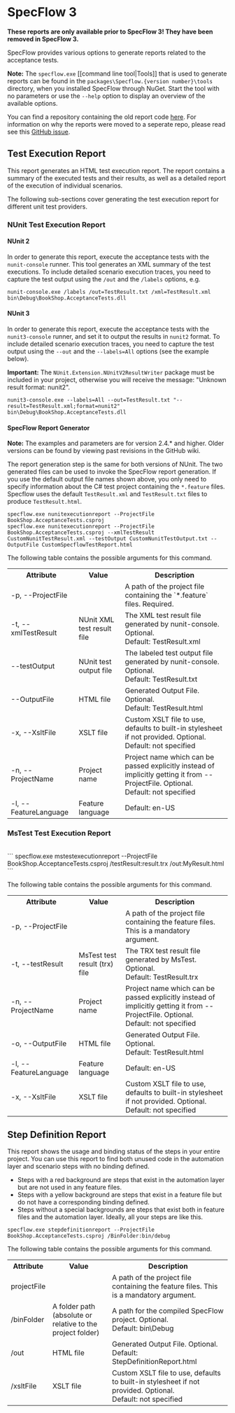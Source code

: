 # SpecFlow 3
**These reports are only available prior to SpecFlow 3! They have been removed in SpecFlow 3.**

SpecFlow provides various options to generate reports related to the acceptance tests.

**Note:** The `specflow.exe` [[command line tool|Tools]] that is used to generate reports can be found in the `packages\Specflow.{version number}\tools` directory, when you installed SpecFlow through NuGet. Start the tool with no parameters or use the `--help` option to display an overview of the available options.

You can find a repository containing the old report code [here](https://github.com/techtalk/SpecFlow.Reports). For information on why the reports were moved to a seperate repo, please read see this [GitHub issue](https://github.com/techtalk/SpecFlow/issues/1036).

## Test Execution Report

This report generates an HTML test execution report. The report contains a summary of the executed tests and their results, as well as a detailed report of the execution of individual scenarios. 

The following sub-sections cover generating the test execution report for different unit test providers.

### NUnit Test Execution Report

#### NUnit 2
In order to generate this report, execute the acceptance tests with the `nunit-console` runner. This tool generates an XML summary of the test executions. To include detailed scenario execution traces, you need to capture the test output using the `/out` and the `/labels` options, e.g.

```
nunit-console.exe /labels /out=TestResult.txt /xml=TestResult.xml bin\Debug\BookShop.AcceptanceTests.dll
```

#### NUnit 3

In order to generate this report, execute the acceptance tests with the `nunit3-console` runner, and set it to output the results in `nunit2` format. To include detailed scenario execution traces, you need to capture the test output using the `--out` and the `--labels=All` options (see the example below). 

**Important:** The `NUnit.Extension.NUnitV2ResultWriter` package must be included in your project, otherwise you will receive the message: "Unknown result format: nunit2".

```
nunit3-console.exe --labels=All --out=TestResult.txt "--result=TestResult.xml;format=nunit2" bin\Debug\BookShop.AcceptanceTests.dll
```

#### SpecFlow Report Generator 

**Note:** The examples and parameters are for version 2.4.* and higher. Older versions can be found by viewing past revisions in the GitHub wiki.

The report generation step is the same for both versions of NUnit. The two generated files can be used to invoke the SpecFlow report generation. 
If you use the default output file names shown above, you only need to specify information about the C# test project containing the `*.feature` files. Specflow uses the default `TestResult.xml` and `TestResult.txt` files to produce `TestResult.html`.
```
specflow.exe nunitexecutionreport --ProjectFile BookShop.AcceptanceTests.csproj
specflow.exe nunitexecutionreport --ProjectFile BookShop.AcceptanceTests.csproj --xmlTestResult CustomNunitTestResult.xml --testOutput CustomNunitTestOutput.txt --OutputFile CustomSpecflowTestReport.html
```

The following table contains the possible arguments for this command.

<table>
    <tr>
        <th>Attribute</th>
        <th>Value</th>
        <th>Description</th>
    </tr>
    <tr>
        <td>-p, --ProjectFile</td>
        <td></td>
        <td>A path of the project file containing the `*.feature` files. Required.</td>
    </tr>
    <tr>
        <td>-t, --xmlTestResult</td>
        <td>NUnit XML test result file</td>
        <td>The XML test result file generated by nunit-console. Optional.<br/>
            Default: TestResult.xml</td>
    </tr>
    <tr>
        <td>--testOutput</td>
        <td>NUnit test output file</td>
        <td>The labeled test output file generated by nunit-console. Optional.<br/>
            Default: TestResult.txt</td>
    </tr>
    <tr>
        <td>--OutputFile</td>
        <td>HTML file</td>
        <td>Generated Output File. Optional.<br/>
            Default: TestResult.html</td>
    </tr>
    <tr>
        <td>-x, --XsltFile</td>
        <td>XSLT file</td>
        <td>Custom XSLT file to use, defaults to built-in stylesheet if not provided. Optional.<br/>
            Default: not specified</td>
    </tr>
    <tr>
        <td>-n, --ProjectName</td>
        <td>Project name</td>
        <td>Project name which can be passed explicitly instead of implicitly getting it from --ProjectFile. Optional.<br/>
            Default: not specified</td>
    </tr>
    <tr>
        <td>-l, --FeatureLanguage</td>
        <td>Feature language</td>
        <td>Default: en-US</td>
    </tr>
</table>


### MsTest Test Execution Report
<br>
```
specflow.exe mstestexecutionreport --ProjectFile BookShop.AcceptanceTests.csproj /testResult:result.trx /out:MyResult.html
```

The following table contains the possible arguments for this command.

<table>
    <tr>
        <th>Attribute</th>
        <th>Value</th>
        <th>Description</th>
    </tr>
    <tr>
        <td>-p, --ProjectFile</td>
        <td></td>
        <td>A path of the project file containing the feature files. This is a mandatory argument.</td>
    </tr>
    <tr>
        <td>-t, --testResult</td>
        <td>MsTest test result (trx) file</td>
        <td>The TRX test result file generated by MsTest. Optional.<br/>
            Default: TestResult.trx</td>
    </tr>
    <tr>
        <td>-n, --ProjectName</td>
        <td>Project name</td>
        <td>Project name which can be passed explicitly instead of implicitly getting it from --ProjectFile. Optional.<br/>
            Default: not specified</td>
    </tr>
    <tr>
        <td>-o, --OutputFile</td>
        <td>HTML file</td>
        <td>Generated Output File. Optional.<br/>
            Default: TestResult.html</td>
    </tr>
    <tr>
        <td>-l, --FeatureLanguage</td>
        <td>Feature language</td>
        <td>Default: en-US</td>
    </tr>
    <tr>
        <td>-x, --XsltFile</td>
        <td>XSLT file</td>
        <td>Custom XSLT file to use, defaults to built-in stylesheet if not provided. Optional.<br/>
            Default: not specified</td>
    </tr>

</table>

## Step Definition Report

This report shows the usage and binding status of the steps in your entire project. You can use this report to find both unused code in the automation layer and scenario steps with no binding defined.

* Steps with a red background are steps that exist in the automation layer but are not used in any feature files.
* Steps with a yellow background are steps that exist in a feature file but do not have a corresponding binding defined.
* Steps without a special backgrounds are steps that exist both in feature files and the automation layer.  Ideally, all your steps are like this.

```
specflow.exe stepdefinitionreport --ProjectFile BookShop.AcceptanceTests.csproj /BinFolder:bin/debug
```

The following table contains the possible arguments for this command. 

<table>
    <tr>
        <th>Attribute</th>
        <th>Value</th>
        <th>Description</th>
    </tr>
    <tr>
        <td>projectFile</td>
        <td></td>
        <td>A path of the project file containing the feature files. This is a mandatory argument.</td>
    </tr>
    <tr>
        <td>/binFolder</td>
        <td>A folder path (absolute or relative to the project folder)</td>
        <td>A path for the compiled SpecFlow project. Optional.<br/>
            Default: bin\Debug</td>
    </tr>
    <tr>
        <td>/out</td>
        <td>HTML file</td>
        <td>Generated Output File. Optional.<br/>
            Default: StepDefinitionReport.html</td>
    </tr>
    <tr>
        <td>/xsltFile</td>
        <td>XSLT file</td>
        <td>Custom XSLT file to use, defaults to built-in stylesheet if not provided. Optional.<br/>
            Default: not specified</td>
    </tr>
</table>